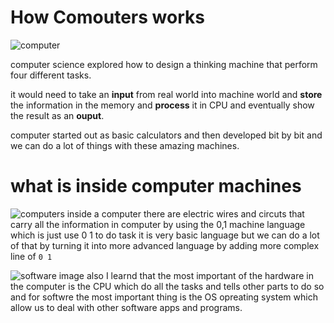 # How Comouters works 
![computer](https://www.netclipart.com/pp/m/221-2215820_vector-laboratory-computer-scientist-computer-science-vector-png.png)

computer science explored how to design a thinking machine that perform four different tasks.

it would need to take an **input** from real world into machine world and **store** the information in the memory and **process** it in CPU and eventually show the result as an **ouput**.

computer started out as basic calculators and then developed bit by bit and we can do a lot of things with these amazing machines.

# what is inside computer machines
![computers](https://previews.123rf.com/images/karpenkoilia/karpenkoilia1607/karpenkoilia160700161/60439494-line-web-concept-for-computer-science-vector-banner-for-education-open-path-.jpg)
inside a computer there are electric wires and circuts that carry all the information in computer by using the 0,1 machine language which is just use 0 1 to do task it is very basic language but we can do a lot of that by turning it into more advanced language by adding more complex 
line of `0 1`

![software image](https://www.marj3.com/wp-content/uploads/2020/01/computer-science-degree-cost.jpg)
also I learnd that the most important of the hardware in the computer is the CPU which do all the tasks and tells other parts to do so
and for softwre the most important thing is the OS opreating system which allow us to deal with other software apps and programs.